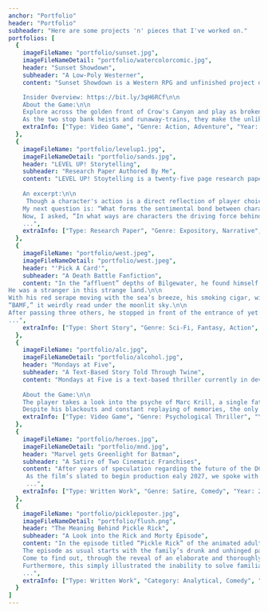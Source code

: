 ```yaml
---
anchor: "Portfolio"
header: "Portfolio"
subheader: "Here are some projects 'n' pieces that I've worked on."
portfolios: [
  {
    imageFileName: "portfolio/sunset.jpg",
    imageFileNameDetail: "portfolio/watercolorcomic.jpg",
    header: "Sunset Showdown",
    subheader: "A Low-Poly Westerner",
    content: "Sunset Showdown is a Western RPG and unfinished project developed in Unity that will resume development sometime in the future. Artwork done by former colleague.\n\n

    Insider Overview: https://bit.ly/3qH6RCf\n\n
    About the Game:\n\n
    Explore across the golden front of Crow's Canyon and play as broken sheriff Judd Henrie. Having lost his rookie and partner in-training Bailey Finkle, Henrie is on an unhinged path to redemption for the outlaw and mercenary Jebediah Van Rowe. Along the way, the sheriff will encounter some untimely folk (and foes) as he finds himself in many bar fights on the journey. One of which is a mysterious young woman (and troublemaker) named Fiona who has information he needs, but doesn't in the slightest bit like authority.\n\n
    As the two stop bank heists and runaway-trains, they make the unlikely duo that the town never knew they needed.\n\n\n",
    extraInfo: ["Type: Video Game", "Genre: Action, Adventure", "Year: 2019"]
  },
  {
    imageFileName: "portfolio/levelup1.jpg",
    imageFileNameDetail: "portfolio/sands.jpg",
    header: "LEVEL UP! Storytelling",
    subheader: "Research Paper Authored By Me",
    content: "LEVEL UP! Stoytelling is a twenty-five page research paper focused on the role of storytelling in video games. It features personal input from BAFTA-nominated industry writer, Zak Garriss, Narrative Director of Life Is Strange: Before the Storm and current Creative Director at Deck Nine Games, and shares some of the secrets to successful game writing.\n\n
    
    An excerpt:\n\n
     Though a character's action is a direct reflection of player choice, I wanted to explore what characters are and how they are beings of their own without the player. So the first question I asked was: “In what ways does the writer add depth to create real, three-dimensional characters?” I thought it would be better if I first addressed what a character is before I build on the idea further. So from a guide on game design, I read player characters (PCs) are the individuals controlled as the game is played. How they live, behave, rebel, change, grow, and even die within the worlds we create have the greatest influence on a single playthrough (Dille). With that in mind, I learned that a three-dimensional character needs flaws and complex motives. They must react to new dilemmas logically based on past experiences (“Difference”). So a character is great not because of their perfection, but their imperfection. They prove not to be static or a cliché because their complicity gives them value.\n\n
    My next question is: “What forms the sentimental bond between character and player in a video game?” Luckily for me, Mr. Garriss was able to answer this exact question in his own words. He said that vulnerability is key; it’s about building empathy, that’s how the player is made to feel in their marrow that their choices have impacts in human ways on human lives (Garriss). Hearing his response was eye-opening but because I already established that flaws are essential to character development, it was to no surprise. I was able to learn that the powerful connection developed between the character and player is known as parasocial interaction (Isbister). And again, I am graciously gifted another vocabulary word to help me explain what I haven't been successful in naming for so long.\n\n
    Now, I asked, “In what ways are characters the driving force behind a compelling narrative game?” To answer this, I found an article. It explained that players want to understand the characters’ challenges, sympathise with their sufferings, and experience their journey with them (Sakey). That is the drive behind game narrative. I believe it is our instinct to wonder and see what happens next to a someone we’ve grown fond of, concluding that video game characters are more than just mediums by which players enter a virtual world. But, they are our sole investment when playing a video game, which keeps us captivated every step of the way.\n\n
    ...",
    extraInfo: ["Type: Research Paper", "Genre: Expository, Narrative", "Year: 2018"]
  },
  {
    imageFileName: "portfolio/west.jpeg",
    imageFileNameDetail: "portfolio/west.jpeg",
    header: "'Pick A Card'",
    subheader: "A Death Battle Fanfiction",
    content: "In the “affluent” depths of Bilgewater, he found himself in the home of thieves, pickpockets, and smugglers galore. The cowboy, stern in nature, was a ways away from his own.\n\n
He was a stranger in this strange land.\n\n
With his red serape moving with the sea’s breeze, his smoking cigar, with every puff, burned against the cold night. Like a leper, he mysteriously kept his left arm covered from onlookers with his shawl. And as he slowly walked the streets of this crime-filled, harbor city, the gold letters embellished on his belt relayed the message that he was, in fact, an outsider.\n\n
“BAMF,” it weirdly read under the moonlit sky.\n\n
After passing three others, he stopped in front of the entrance of yet another bar. He looked at the sign overhead but upon hearing the muffled sound of drunken laughter, he knew he reached the right place.\n\n
...",
    extraInfo: ["Type: Short Story", "Genre: Sci-Fi, Fantasy, Action", "Year: 2021"]
  },
  {
    imageFileName: "portfolio/alc.jpg",
    imageFileNameDetail: "portfolio/alcohol.jpg",
    header: "Mondays at Five",
    subheader: "A Text-Based Story Told Through Twine",
    content: "Mondays at Five is a text-based thriller currently in development in Twine.\n\n
    
    About the Game:\n\n
    The player takes a look into the psyche of Marc Krill, a single father who struggles in an on-going battle with alcoholism, slowly losing his grip on reality.\n\n
    Despite his blackouts and constant replaying of memories, the only other thing Marc looks forward to aside from being there for his young transgender daughter, Izzy, is his weekly therapy appointment where he can decompress and silence the chaos he carries around...\n\n\n",
    extraInfo: ["Type: Video Game", "Genre: Psychological Thriller", "Year: 2021"]
  },
  {
    imageFileName: "portfolio/heroes.jpg",
    imageFileNameDetail: "portfolio/mnd.jpg",
    header: "Marvel gets Greenlight for Batman",
    subheader: "A Satire of Two Cinematic Franchises",
    content: "After years of speculation regarding the future of the DC Entertainment Universe, last Thursday, Marvel Studios executives discreetly confirmed through Twitter the other day that they had finally acquired the rights to the caped crusader. This comes as no surprise to fans as WarnerBros. Entertainment has had a hard and long, documented history of putting millions into meaningless reboots rather than a better writers’ room. This would mean a record-breaking fifth reboot to the Batman series coming not long after the newest iteration starring actor Robert Pattinson.\n\n
     As the film’s slated to begin production ealy 2027, we spoke with some important figures involved in this multi-billion-dollar deal. One of which is Marvel Studios President Kevin Feige, who commented, “We’re really excited to bring Bruce Wayne into the Marvel family and what this means for the future of the Marvel Universe.” Feige is the enterprise’s Chief Creative Officer and is often credited with the success of the world’s  highest-grossing film franchise, spanning over a decade with continuous plans for the future. “We are really looking forward to bringing the dark themes and grittiness of Batman into the MCU as it’s something we’ve yet to explore and show at Marvel. Similar to the huge excitement behind movies like Endgame, we’re so ready to have that moment where the audience will go wild seeing Thomas and Martha Wayne getting shot in front of a young Bruce. Fans will go crazy. They’ll love it.”\n\n
     ...",
    extraInfo: ["Type: Written Work", "Genre: Satire, Comedy", "Year: 2020"]
  },
  {
    imageFileName: "portfolio/pickleposter.jpg",
    imageFileNameDetail: "portfolio/flush.png",
    header: "The Meaning Behind Pickle Rick",
    subheader: "A Look into the Rick and Morty Episode",
    content: "In the episode titled “Pickle Rick” of the animated adult show Rick and Morty on Adult Swim, creators Justin Roiland and Dan Haromon utilize an array of humorous elements within the segment and clearly demonstrate traces of the incongruity theory of humor.\n\n
    The episode as usual starts with the family’s drunk and unhinged patriarch, Rick Sanchez doing something crazy which is turning himself into a pickle. He explains to Morty the fascination and immense accomplishment of him assuming the form of this edible, everyday, inanimate object. The audience would find this particularly amusing since it is simply bizarre and ridiculous and Rick very much prizes his “new look” because of how unthought-of and “ingenious” it almost is.\n\n
    Come to find out, through the reveal of an elaborate and thoroughly thought-out contraption to revert him back to his normal self, it was all in order to avoid their family counseling session they have in ten minutes.\n\n
    Furthermore, this simply illustrated the inability to solve familial problems with crazed scientist Rick Sanchez, who’d much rather deal with the problems of being a pickle rather than face the ones he currently has caused as a grandfather.\n\n
    ...",
    extraInfo: ["Type: Written Work", "Category: Analytical, Comedy", "Year: 2021"]
  }
]
---
```

